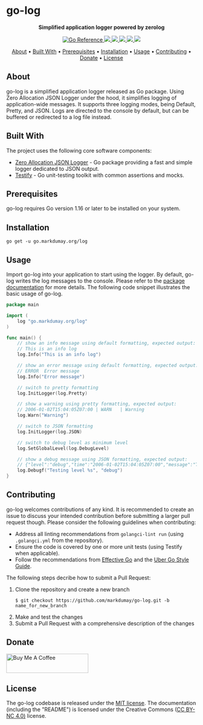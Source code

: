 # go-log

<!-- Tagline -->
<p align="center">
    <b>Simplified application logger powered by zerolog</b>
    <br />
</p>


<!-- Badges -->
<p align="center">
    <a href="https://pkg.go.dev/go.markdumay.org/log" alt="Go Package">
        <img src="https://pkg.go.dev/badge/go.markdumay.org/log.svg" alt="Go Reference" />
    </a>
    <a href="https://www.codefactor.io/repository/github/markdumay/go-log" alt="CodeFactor">
        <img src="https://img.shields.io/codefactor/grade/github/markdumay/go-log" />
    </a>
    <a href="https://github.com/markdumay/go-log/commits/main" alt="Last commit">
        <img src="https://img.shields.io/github/last-commit/markdumay/go-log.svg" />
    </a>
    <a href="https://github.com/markdumay/go-log/issues" alt="Issues">
        <img src="https://img.shields.io/github/issues/markdumay/go-log.svg" />
    </a>
    <a href="https://github.com/markdumay/go-log/pulls" alt="Pulls">
        <img src="https://img.shields.io/github/issues-pr-raw/markdumay/go-log.svg" />
    </a>
    <a href="https://github.com/markdumay/go-log/blob/main/LICENSE" alt="License">
        <img src="https://img.shields.io/github/license/markdumay/go-log" />
    </a>
</p>

<!-- Table of Contents -->
<p align="center">
  <a href="#about">About</a> •
  <a href="#built-with">Built With</a> •
  <a href="#prerequisites">Prerequisites</a> •
  <a href="#installation">Installation</a> •
  <a href="#usage">Usage</a> •
  <a href="#contributing">Contributing</a> •
  <a href="#donate">Donate</a> •
  <a href="#license">License</a>
</p>


## About
go-log is a simplified application logger released as Go package. Using Zero Allocation JSON Logger under the hood, it simplifies logging of application-wide messages. It supports three logging modes, being Default, Pretty, and JSON. Logs are directed to the console by default, but can be buffered or redirected to a log file instead.

## Built With
The project uses the following core software components:
* [Zero Allocation JSON Logger][zerolog_url] - Go package providing a fast and simple logger dedicated to JSON output.
* [Testify][testify_url] - Go unit-testing toolkit with common assertions and mocks.

## Prerequisites
go-log requires Go version 1.16 or later to be installed on your system.

## Installation
```console
go get -u go.markdumay.org/log
```

## Usage
Import go-log into your application to start using the logger. By default, go-log writes the log messages to the console. Please refer to the [package documentation][package] for more details. The following code snippet illustrates the basic usage of go-log.

```go
package main

import (
    log "go.markdumay.org/log"
)

func main() {
    // show an info message using default formatting, expected output:
    // This is an info log
    log.Info("This is an info log")

    // show an error message using default formatting, expected output:
    // ERROR  Error message
    log.Info("Error message")

    // switch to pretty formatting
    log.InitLogger(log.Pretty)

    // show a warning using pretty formatting, expected output:
    // 2006-01-02T15:04:05Z07:00 | WARN   | Warning
    log.Warn("Warning")

    // switch to JSON formatting
    log.InitLogger(log.JSON)

    // switch to debug level as minimum level
    log.SetGlobalLevel(log.DebugLevel)

    // show a debug message using JSON formatting, expected output:
    // {"level":"debug","time":"2006-01-02T15:04:05Z07:00","message":"Testing level debug"}
    log.Debugf("Testing level %s", "debug")
}
```

## Contributing
go-log welcomes contributions of any kind. It is recommended to create an issue to discuss your intended contribution before submitting a larger pull request though. Please consider the following guidelines when contributing:
- Address all linting recommendations from `golangci-lint run` (using `.golangci.yml` from the repository).
- Ensure the code is covered by one or more unit tests (using Testify when applicable).
- Follow the recommendations from [Effective Go][effective_go] and the [Uber Go Style Guide][uber_go_guide].

The following steps decribe how to submit a Pull Request:
1. Clone the repository and create a new branch 
    ```console
    $ git checkout https://github.com/markdumay/go-log.git -b name_for_new_branch
    ```
2. Make and test the changes
3. Submit a Pull Request with a comprehensive description of the changes

## Donate
<a href="https://www.buymeacoffee.com/markdumay" target="_blank"><img src="https://cdn.buymeacoffee.com/buttons/lato-orange.png" alt="Buy Me A Coffee" style="height: 51px !important;width: 217px !important;"></a>

## License
The go-log codebase is released under the [MIT license][license]. The documentation (including the "README") is licensed under the Creative Commons ([CC BY-NC 4.0)][cc-by-nc-4.0] license.

<!-- MARKDOWN PUBLIC LINKS -->
[cc-by-nc-4.0]: https://creativecommons.org/licenses/by-nc/4.0/
[effective_go]: https://golang.org/doc/effective_go
[testify_url]: https://github.com/stretchr/testify
[uber_go_guide]: https://github.com/uber-go/guide/
[zerolog_url]: https://github.com/rs/zerolog

<!-- MARKDOWN MAINTAINED LINKS -->
<!-- TODO: add blog link
[blog]: https://markdumay.com
-->
[blog]: https://github.com/markdumay
[license]: https://github.com/markdumay/go-log/blob/main/LICENSE
[package]: https://pkg.go.dev/go.markdumay.org/log
[repository]: https://github.com/markdumay/go-log.git